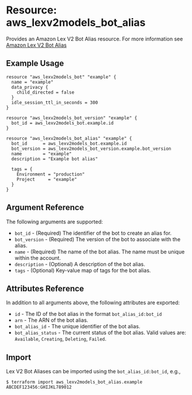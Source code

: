 # Resource: aws_lexv2models_bot_alias

Provides an Amazon Lex V2 Bot Alias resource. For more information see
[Amazon Lex V2 Bot Alias](https://docs.aws.amazon.com/lexv2/latest/dg/aliases.html)

## Example Usage

```hcl
resource "aws_lexv2models_bot" "example" {
  name = "example"
  data_privacy {
    child_directed = false
  }
  idle_session_ttl_in_seconds = 300
}

resource "aws_lexv2models_bot_version" "example" {
  bot_id = aws_lexv2models_bot.example.id
}

resource "aws_lexv2models_bot_alias" "example" {
  bot_id      = aws_lexv2models_bot.example.id
  bot_version = aws_lexv2models_bot_version.example.bot_version
  name        = "example"
  description = "Example bot alias"
  
  tags = {
    Environment = "production"
    Project     = "example"
  }
}
```

## Argument Reference

The following arguments are supported:

* `bot_id` - (Required) The identifier of the bot to create an alias for.
* `bot_version` - (Required) The version of the bot to associate with the alias.
* `name` - (Required) The name of the bot alias. The name must be unique within the account.
* `description` - (Optional) A description of the bot alias.
* `tags` - (Optional) Key-value map of tags for the bot alias.

## Attributes Reference

In addition to all arguments above, the following attributes are exported:

* `id` - The ID of the bot alias in the format `bot_alias_id:bot_id`
* `arn` - The ARN of the bot alias.
* `bot_alias_id` - The unique identifier of the bot alias.
* `bot_alias_status` - The current status of the bot alias. Valid values are: `Available`, `Creating`, `Deleting`, `Failed`.

## Import

Lex V2 Bot Aliases can be imported using the `bot_alias_id:bot_id`, e.g.,

```shell
$ terraform import aws_lexv2models_bot_alias.example ABCDEF123456:GHIJKL789012
```